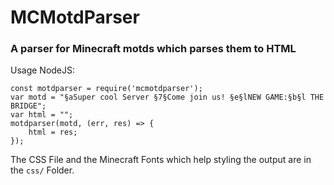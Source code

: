 # MCMotdParser
### A parser for Minecraft motds which parses them to HTML
Usage NodeJS:

    const motdparser = require('mcmotdparser');
    var motd = "§aSuper cool Server §7§Come join us! §e§lNEW GAME:§b§l THE BRIDGE";
    var html = "";
    motdparser(motd, (err, res) => {
	    html = res;
    });
The CSS File and the Minecraft Fonts which help styling the output are in the ```css/``` Folder.